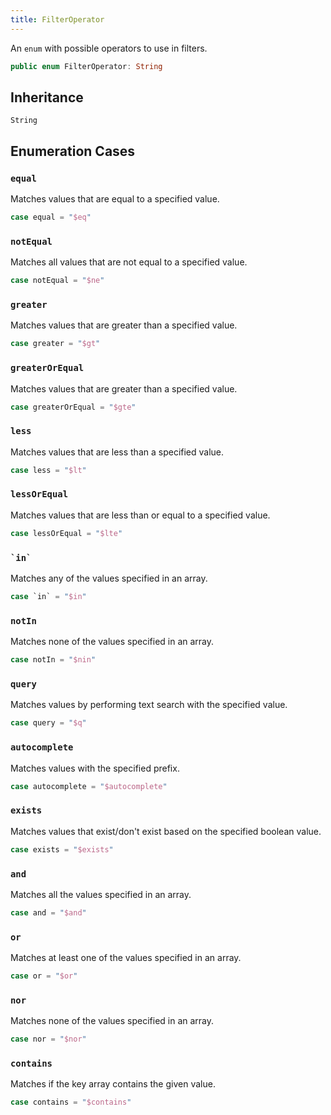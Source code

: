 ```yaml
---
title: FilterOperator
---
```


An `enum` with possible operators to use in filters.

``` swift
public enum FilterOperator: String 
```

## Inheritance

`String`

## Enumeration Cases

### `equal`

Matches values that are equal to a specified value.

``` swift
case equal = "$eq"
```

### `notEqual`

Matches all values that are not equal to a specified value.

``` swift
case notEqual = "$ne"
```

### `greater`

Matches values that are greater than a specified value.

``` swift
case greater = "$gt"
```

### `greaterOrEqual`

Matches values that are greater than a specified value.

``` swift
case greaterOrEqual = "$gte"
```

### `less`

Matches values that are less than a specified value.

``` swift
case less = "$lt"
```

### `lessOrEqual`

Matches values that are less than or equal to a specified value.

``` swift
case lessOrEqual = "$lte"
```

### `` `in` ``

Matches any of the values specified in an array.

``` swift
case `in` = "$in"
```

### `notIn`

Matches none of the values specified in an array.

``` swift
case notIn = "$nin"
```

### `query`

Matches values by performing text search with the specified value.

``` swift
case query = "$q"
```

### `autocomplete`

Matches values with the specified prefix.

``` swift
case autocomplete = "$autocomplete"
```

### `exists`

Matches values that exist/don't exist based on the specified boolean value.

``` swift
case exists = "$exists"
```

### `and`

Matches all the values specified in an array.

``` swift
case and = "$and"
```

### `or`

Matches at least one of the values specified in an array.

``` swift
case or = "$or"
```

### `nor`

Matches none of the values specified in an array.

``` swift
case nor = "$nor"
```

### `contains`

Matches if the key array contains the given value.

``` swift
case contains = "$contains"
```
